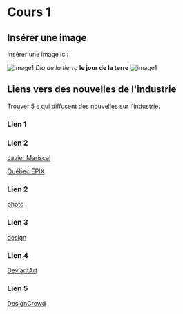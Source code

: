 # Cours 1
## Insérer une image
Insérer une image ici: 



![image1](image/Earth%20Day%20(web).jpg)
*Dia de la tierra*
**le jour de la terre**
 ![image1](image/06%20Aguacates.jpg)


## Liens vers des nouvelles de l'industrie
Trouver 5 s qui diffusent des nouvelles sur l'industrie.

### Lien 1 

### Lien 2 
[Javier Mariscal](https://mariscal.com/en/welcome)


[Québec EPIX](https://www.quebecinternational.ca/fr/quebec-epix)


### Lien 2 

[photo ](https://pixabay.com/fr/)
### Lien 3 
[design ](https://dribbble.com/)
### Lien 4 
[DeviantArt](https://www.deviantart.com/)
### Lien 5 
[DesignCrowd](https://www.designcrowd.com/)

